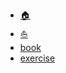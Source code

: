- [:house:](https://dzylikecode.github.io/#/)
- [:boat:](/)
- [book](/docs/)
- [exercise](/exercise/)
